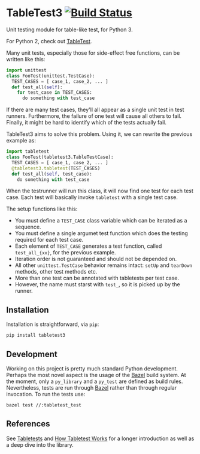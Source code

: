# TableTest3 [![Build Status](https://travis-ci.org/horia141/tabletest3.svg)](https://travis-ci.org/horia141/tabletest3) #

Unit testing module for table-like test, for Python 3.

For Python 2, check out [TableTest](https://github.com/horia141/tabletest).

Many unit tests, especially those for side-effect free functions, can be written like this:

```python
import unittest
class FooTest(unittest.TestCase):
  TEST_CASES = [ case_1, case_2, ... ]
  def test_all(self):
    for test_case in TEST_CASES:
      do something with test_case
```

If there are many test cases, they'll all appear as a single unit test in test runners. Furthermore,
the failure of one test will cause all others to fail. Finally, it might be hard to identify which
of the tests actually fail.

TableTest3 aims to solve this problem. Using it, we can rewrite the previous example as:

```python
import tabletest
class FooTest(tabletest3.TableTestCase):
  TEST_CASES = [ case_1, case_2, ... ]
  @tabletest3.tabletest(TEST_CASES)
  def test_all(self, test_case):
    do something with test_case
```

When the testrunner will run this class, it will now find one test for each test case. Each test
will basically invoke `tabletest` with a single test case.

The setup functions like this:
* You must define a `TEST_CASE` class variable which can be iterated as a sequence.
* You must define a single argumet test function which does the testing required for each
  test case.
* Each element of `TEST_CASE` generates a test function, called `test_all_{xx}`, for the previous
  example.
* Iteration order is not guaranteed and should not be depended on.
* All other `unittest.TestCase` behavior remains intact: `setUp` and `tearDown` methods, other test
  methods etc.
* More than one test can be annotated with tabletests per test case.
* However, the name must starst with `test_`, so it is picked up by the runner.

## Installation ##

Installation is straightforward, via `pip`:

```bash
pip install tabletest3
```

## Development ##

Working on this project is pretty much standard Python development. Perhaps the most novel aspect is the usage of the [Bazel][bazel] build system. At the moment, only a `py_library` and a `py_test` are defined as build rules. Nevertheless, tests are run through [Bazel][bazel] rather than through regular invocation. To run the tests use:

```bash
bazel test //:tabletest_test
```

## References ##

See [Tabletests][tabletests] and [How Tabletest Works][how-tabletest-works] for a longer introduction as well as a deep dive into the library.

[tabletests]: https://horia141.github.com/jekyll/update/2015/08/31/tabletests.html
[how-tabletest-works]: https://horia141.github.com/jekyll/update/2015/09/08/how-tabletest-works.html
[bazel]: http://bazel.io
